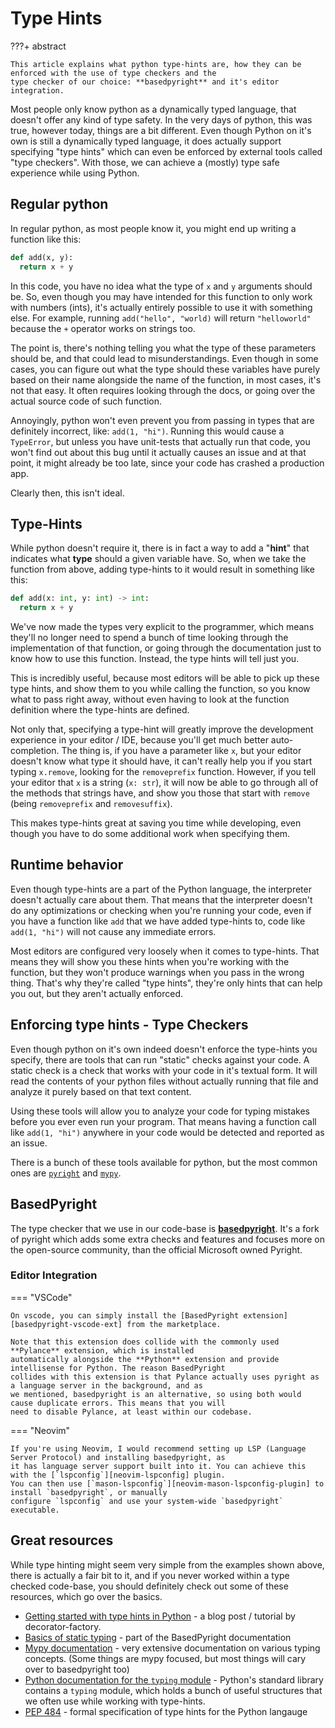# Type Hints

???+ abstract

    This article explains what python type-hints are, how they can be enforced with the use of type checkers and the
    type checker of our choice: **basedpyright** and it's editor integration.

Most people only know python as a dynamically typed language, that doesn't offer any kind of type safety. In the very
days of python, this was true, however today, things are a bit different. Even though Python on it's own is still a
dynamically typed language, it does actually support specifying "type hints" which can even be enforced by external
tools called "type checkers". With those, we can achieve a (mostly) type safe experience while using Python.

## Regular python

In regular python, as most people know it, you might end up writing a function like this:

```python
def add(x, y):
  return x + y
```

In this code, you have no idea what the type of `x` and `y` arguments should be. So, even though you may have intended
for this function to only work with numbers (ints), it's actually entirely possible to use it with something else. For
example, running `add("hello", "world)` will return `"helloworld"` because the `+` operator works on strings too.

The point is, there's nothing telling you what the type of these parameters should be, and that could lead to
misunderstandings. Even though in some cases, you can figure out what the type should these variables have purely based
on their name alongside the name of the function, in most cases, it's not that easy. It often requires looking through
the docs, or going over the actual source code of such function.

Annoyingly, python won't even prevent you from passing in types that are definitely incorrect, like: `add(1, "hi")`.
Running this would cause a `TypeError`, but unless you have unit-tests that actually run that code, you won't find out
about this bug until it actually causes an issue and at that point, it might already be too late, since your code has
crashed a production app.

Clearly then, this isn't ideal.

## Type-Hints

While python doesn't require it, there is in fact a way to add a "**hint**" that indicates what **type** should a given
variable have. So, when we take the function from above, adding type-hints to it would result in something like this:

```python
def add(x: int, y: int) -> int:
  return x + y
```

We've now made the types very explicit to the programmer, which means they'll no longer need to spend a bunch of time
looking through the implementation of that function, or going through the documentation just to know how to use this
function. Instead, the type hints will tell just you.

This is incredibly useful, because most editors will be able to pick up these type hints, and show them to you while
calling the function, so you know what to pass right away, without even having to look at the function definition where
the type-hints are defined.

Not only that, specifying a type-hint will greatly improve the development experience in your editor / IDE, because
you'll get much better auto-completion. The thing is, if you have a parameter like `x`, but your editor doesn't know
what type it should have, it can't really help you if you start typing `x.remove`, looking for the `removeprefix`
function. However, if you tell your editor that `x` is a string (`x: str`), it will now be able to go through all of
the methods that strings have, and show you those that start with `remove` (being `removeprefix` and `removesuffix`).

This makes type-hints great at saving you time while developing, even though you have to do some additional work when
specifying them.

## Runtime behavior

Even though type-hints are a part of the Python language, the interpreter doesn't actually care about them. That means
that the interpreter doesn't do any optimizations or checking when you're running your code, even if you have a
function like `add` that we have added type-hints to, code like `add(1, "hi")` will not cause any immediate errors.

Most editors are configured very loosely when it comes to type-hints. That means they will show you these hints when
you're working with the function, but they won't produce warnings when you pass in the wrong thing. That's why they're
called "type hints", they're only hints that can help you out, but they aren't actually enforced.

## Enforcing type hints - Type Checkers

Even though python on it's own indeed doesn't enforce the type-hints you specify, there are tools that can run "static"
checks against your code. A static check is a check that works with your code in it's textual form. It will read the
contents of your python files without actually running that file and analyze it purely based on that text content.

Using these tools will allow you to analyze your code for typing mistakes before you ever even run your program. That
means having a function call like `add(1, "hi")` anywhere in your code would be detected and reported as an issue.

There is a bunch of these tools available for python, but the most common ones are
[`pyright`](https://github.com/microsoft/pyright) and [`mypy`](https://mypy.readthedocs.io/en/stable/).

## BasedPyright

The type checker that we use in our code-base is [**basedpyright**](https://docs.basedpyright.com/). It's a fork of
pyright which adds some extra checks and features and focuses more on the open-source community, than the
official Microsoft owned Pyright.

### Editor Integration

=== "VSCode"

    On vscode, you can simply install the [BasedPyright extension][basedpyright-vscode-ext] from the marketplace.

    Note that this extension does collide with the commonly used **Pylance** extension, which is installed
    automatically alongside the **Python** extension and provide intellisense for Python. The reason BasedPyright
    collides with this extension is that Pylance actually uses pyright as a language server in the background, and as
    we mentioned, basedpyright is an alternative, so using both would cause duplicate errors. This means that you will
    need to disable Pylance, at least within our codebase.

=== "Neovim"

    If you're using Neovim, I would recommend setting up LSP (Language Server Protocol) and installing basedpyright, as
    it has language server support built into it. You can achieve this with the [`lspconfig`][neovim-lspconfig] plugin.
    You can then use [`mason-lspconfig`][neovim-mason-lspconfig-plugin] to install `basedpyright`, or manually
    configure `lspconfig` and use your system-wide `basedpyright` executable.

[basedpyright-vscode-ext]: https://marketplace.visualstudio.com/items?itemName=detachhead.basedpyright
[neovim-lspconfig]: https://github.com/neovim/nvim-lspconfig
[neovim-mason-lspconfig-plugin]: https://github.com/williamboman/mason-lspconfig.nvim

## Great resources

While type hinting might seem very simple from the examples shown above, there is actually a fair bit to it, and if you
never worked within a type checked code-base, you should definitely check out some of these resources, which go over
the basics.

- [Getting started with type hints in Python](https://dev.to/decorator_factory/type-hints-in-python-tutorial-3pel) - a
  blog post / tutorial by decorator-factory.
- [Basics of static typing](https://docs.basedpyright.com/#/type-concepts) - part of the BasedPyright documentation
- [Mypy documentation](https://mypy.readthedocs.io/en/stable/) - very extensive documentation on various typing
  concepts. (Some things are mypy focused, but most things will cary over to basedpyright too)
- [Python documentation for the `typing` module](https://docs.python.org/3/library/typing.html) - Python's standard
  library contains a `typing` module, which holds a bunch of useful structures that we often use while working with
  type-hints.
- [PEP 484](https://www.python.org/dev/peps/pep-0484/) - formal specification of type hints for the Python langauge
